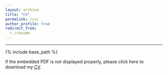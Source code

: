 ```yaml
---
layout: archive
title: "CV"
permalink: /cv/
author_profile: true
redirect_from:
  - /resume
---
```


****

{% include base_path %}

If the embedded PDF is not displayed properly, please click here to download my [CV](https://jingyanguo.com/files/Jingyan_Guo_CV_January_25_2024.pdf).

<center>
  <object data=
"https://jingyanguo.com/files/Jingyan_Guo_CV_January_25_2024.pdf#navpanes=0" width="700" height="600">
  </object>
</center>